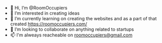 - 👋 Hi, I’m @RoomOccupiers
- 👀 I’m interested in creating ideas
- 🌱 I’m currently learning on creating the websites and as a part of that created https://roomoccupiers.com/
- 💞️ I’m looking to collaborate on anything related to startups
- 📫 I'm alweays reacheable on roomoccupiers@gmail.com
